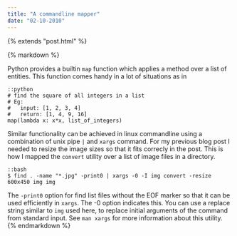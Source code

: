 ```yaml
---
title: "A commandline mapper"
date: "02-10-2010"
---
```

{% extends "post.html" %}

{% markdown %}
<!--begin excerpt-->
Python provides a builtin `map` function which applies a method over a list of entities. This function comes handy in a lot of situations as in
<!--end excerpt-->

    ::python
    # find the square of all integers in a list
    # Eg: 
    #   input: [1, 2, 3, 4]
    #   return: [1, 4, 9, 16]
    map(lambda x: x*x, list_of_integers)

Similar functionality can be achieved in linux commandline using a combination of unix pipe `|` and `xargs` command. For my previous blog post I needed to resize the image sizes so that it fits correcly in the post. This is how I mapped the `convert` utility over a list of image files in a directory.

	::bash
	$ find . -name "*.jpg" -print0 | xargs -0 -I img convert -resize 600x450 img img

The `-print0` option for find list files without the EOF marker so that it can be used efficiently in `xargs`. The -0 option indicates this. You can use a replace string similar to `img` used here, to replace initial arguments of the command from standard input. See `man xargs` for more information about this utility.
{% endmarkdown %}
